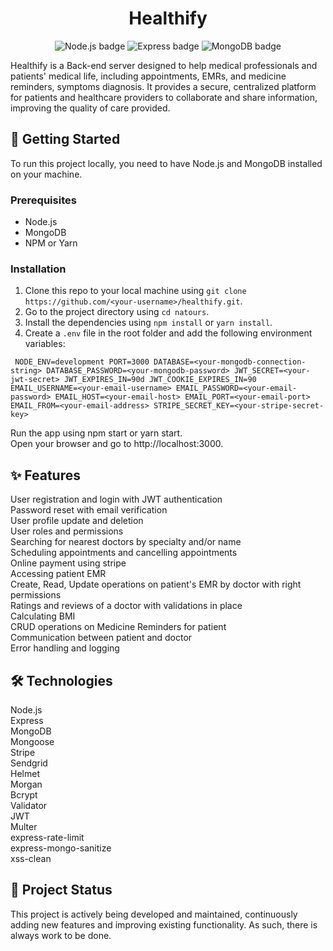<h1 align="center">Healthify</h1>
<p align="center">
  <img src="https://img.shields.io/badge/Node.js-339933?style=for-the-badge&logo=nodedotjs&logoColor=white" alt="Node.js badge">
  <img src="https://img.shields.io/badge/Express-000000?style=for-the-badge&logo=express&logoColor=white" alt="Express badge">
  <img src="https://img.shields.io/badge/MongoDB-47A248?style=for-the-badge&logo=mongodb&logoColor=white" alt="MongoDB badge">
</p>
Healthify is a Back-end server designed to help medical professionals and patients' medical life, including appointments, EMRs, and medicine reminders, symptoms diagnosis. It provides a secure, centralized platform for patients and healthcare providers to collaborate and share information, improving the quality of care provided.

## :rocket: Getting Started

To run this project locally, you need to have Node.js and MongoDB installed on your machine.

### Prerequisites

- Node.js
- MongoDB
- NPM or Yarn

### Installation

1. Clone this repo to your local machine using `git clone https://github.com/<your-username>/healthify.git`.
2. Go to the project directory using `cd natours`.
3. Install the dependencies using `npm install` or `yarn install`.
4. Create a `.env` file in the root folder and add the following environment variables:

`
NODE_ENV=development
PORT=3000
DATABASE=<your-mongodb-connection-string>
DATABASE_PASSWORD=<your-mongodb-password>
JWT_SECRET=<your-jwt-secret>
JWT_EXPIRES_IN=90d
JWT_COOKIE_EXPIRES_IN=90
EMAIL_USERNAME=<your-email-username>
EMAIL_PASSWORD=<your-email-password>
EMAIL_HOST=<your-email-host>
EMAIL_PORT=<your-email-port>
EMAIL_FROM=<your-email-address>
STRIPE_SECRET_KEY=<your-stripe-secret-key>`

Run the app using npm start or yarn start.<br> Open your browser and go to http://localhost:3000.<br> 

## :sparkles: Features
User registration and login with JWT authentication<br> Password reset with email verification<br> User profile update and deletion<br> User roles and permissions<br> Searching for nearest doctors by specialty and/or name<br> Scheduling appointments and cancelling appointments<br> Online payment using stripe<br> Accessing patient EMR<br> Create, Read, Update operations on patient's EMR by doctor with right permissions<br> Ratings and reviews of a doctor with validations in place<br> Calculating BMI<br> CRUD operations on Medicine Reminders for patient<br> Communication between patient and doctor<br> Error handling and logging<br>
## :hammer_and_wrench: Technologies
Node.js<br> Express<br> MongoDB<br> Mongoose<br> Stripe<br> Sendgrid<br> Helmet<br> Morgan<br> Bcrypt<br> Validator<br> JWT<br> Multer<br> express-rate-limit<br> express-mongo-sanitize<br> xss-clean<br> 
## :construction: Project Status
This project is actively being developed and maintained, continuously adding new features and improving existing functionality. As such, there is always work to be done.
